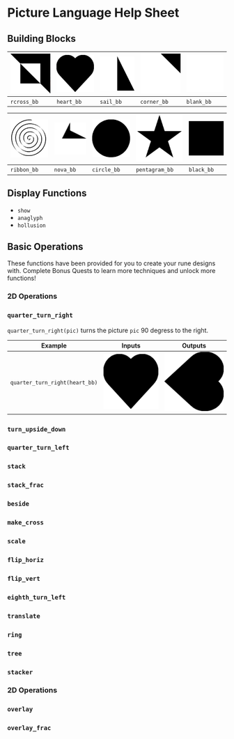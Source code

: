 # Picture Language Help Sheet

## Building Blocks

| ![](images/bb/rcross_bb.png) | ![](images/bb/heart_bb.png) | ![](images/bb/sail_bb.png) | ![](images/bb/corner_bb.png) | ![](images/bb/blank_bb.png) |
| -- | -- | -- | -- | -- |
| `rcross_bb` | `heart_bb` | `sail_bb` | `corner_bb` | `blank_bb` | 

| ![](images/bb/ribbon_bb.png) | ![](images/bb/nova_bb.png) | ![](images/bb/circle_bb.png) | ![](images/bb/pentagram_bb.png) |  ![](images/bb/black_bb.png) |
| -- | -- | -- | -- | -- |
| `ribbon_bb` | `nova_bb` | `circle_bb` | `pentagram_bb` | `black_bb` |


## Display Functions

- `show`
- `anaglyph`
- `hollusion`

## Basic Operations

These functions have been provided for you to create your rune designs with. 
Complete Bonus Quests to learn more techniques and unlock more functions!

### 2D Operations

### `quarter_turn_right`

`quarter_turn_right(pic)` turns the picture `pic` 90 degress to the right.

| Example | Inputs | Outputs |
| -- | -- | -- |
| `quarter_turn_right(heart_bb)` | ![](images/bb/heart_bb.png) | ![](images/bb/quarter_turn_right_heart.png) |

### `turn_upside_down`

### `quarter_turn_left`

### `stack`

### `stack_frac`

### `beside`

### `make_cross`

### `scale`

### `flip_horiz`

### `flip_vert`

### `eighth_turn_left`

### `translate`

### `ring`

### `tree`

### `stacker`

### 2D Operations

### `overlay`

### `overlay_frac`
